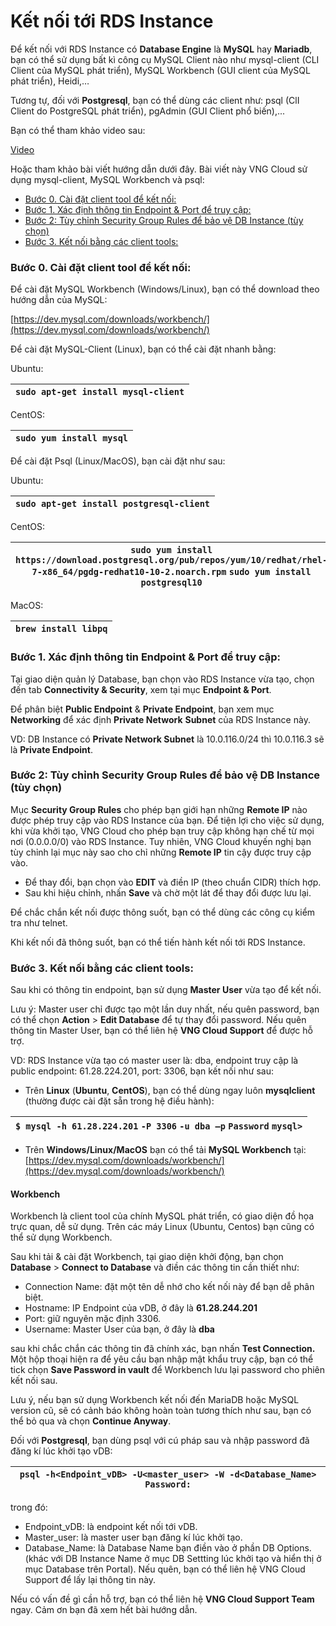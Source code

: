 # Kết nối tới RDS Instance

Để kết nối với RDS Instance có **Database Engine** là **MySQL** hay **Mariadb**, bạn có thể sử dụng bất kì công cụ MySQL Client nào như mysql-client (CLI Client của MySQL phát triển), MySQL Workbench (GUI client của MySQL phát triển), Heidi,… 

Tương tự, đối với **Postgresql**, bạn có thể dùng các client như: psql (ClI Client do PostgreSQL phát triển), pgAdmin (GUI Client phổ biến),...

Bạn có thể tham khảo video sau:

[Video](https://youtu.be/1kvJi3Hg4wM)

Hoặc tham khảo bài viết hướng dẫn dưới đây. Bài viết này VNG Cloud sử dụng mysql-client, MySQL Workbench và psql:

* [Bước 0. Cài đặt client tool để kết nối:](https://docs.vngcloud.vn/vng-cloud-document/vn/vdb/relational-database-service-rds/ket-noi-toi-rds-instance#ketnoitoirdsinstance-buoc0.caidatclienttooldeketnoi)
* [Bước 1. Xác định thông tin Endpoint & Port để truy cập:](https://docs.vngcloud.vn/vng-cloud-document/vn/vdb/relational-database-service-rds/ket-noi-toi-rds-instance#ketnoitoirdsinstance-buoc1.xacdinhthongtinendpoint-and-portdetruycap)
* [Bước 2: Tùy chỉnh Security Group Rules để bảo vệ DB Instance (tùy chọn)](https://docs.vngcloud.vn/vng-cloud-document/vn/vdb/relational-database-service-rds/ket-noi-toi-rds-instance#ketnoitoirdsinstance-buoc2-tuychinhsecuritygrouprulesdebaovedbinstance-tuychon)
* [Bước 3. Kết nối bằng các client tools:](https://docs.vngcloud.vn/vng-cloud-document/vn/vdb/relational-database-service-rds/ket-noi-toi-rds-instance#ketnoitoirdsinstance-buoc3.ketnoibangcacclienttools)

### Bước 0. Cài đặt client tool để kết nối: 

Để cài đặt MySQL Workbench (Windows/Linux), bạn có thể download theo hướng dẫn của MySQL:

[https://dev.mysql.com/downloads/workbench/](https://dev.mysql.com/downloads/workbench/)

Để cài đặt MySQL-Client (Linux), bạn có thể cài đặt nhanh bằng:

Ubuntu:

| `sudo apt-get install mysql-client` |
| ----------------------------------- |

CentOS:

| `sudo yum install mysql` |
| ------------------------ |

Để cài đặt Psql (Linux/MacOS), bạn cài đặt như sau:

Ubuntu:

| `sudo apt-get install postgresql-client` |
| ---------------------------------------- |

CentOS:

| `sudo yum install https://download.postgresql.org/pub/repos/yum/10/redhat/rhel-7-x86_64/pgdg-redhat10-10-2.noarch.rpm` `sudo yum install postgresql10` |
| ------------------------------------------------------------------------------------------------------------------------------------------------------ |

MacOS:

| `brew install libpq` |
| -------------------- |

### Bước 1. Xác định thông tin Endpoint & Port để truy cập: 

Tại giao diện quản lý Database, bạn chọn vào RDS Instance vừa tạo, chọn đến tab **Connectivity & Security**, xem tại mục **Endpoint & Port**.

Để phân biệt **Public Endpoint** & **Private Endpoint**, bạn xem mục **Networking** để xác định **Private Network** **Subnet** của RDS Instance này.

VD: DB Instance có **Private Network Subnet** là 10.0.116.0/24 thì 10.0.116.3 sẽ là **Private Endpoint**.

### Bước 2: Tùy chỉnh Security Group Rules để bảo vệ DB Instance (tùy chọn) 

Mục **Security Group Rules** cho phép bạn giới hạn những **Remote IP** nào được phép truy cập vào RDS Instance của bạn. Để tiện lợi cho việc sử dụng, khi vừa khởi tạo, VNG Cloud cho phép bạn truy cập không hạn chế từ mọi nơi (0.0.0.0/0) vào RDS Instance. Tuy nhiên, VNG Cloud khuyến nghị bạn tùy chỉnh lại mục này sao cho chỉ những **Remote IP** tin cậy được truy cập vào.

* Để thay đổi, bạn chọn vào **EDIT** và điền IP (theo chuẩn CIDR) thích hợp.
* Sau khi hiệu chỉnh, nhấn **Save** và chờ một lát để thay đổi được lưu lại.

Để chắc chắn kết nối được thông suốt, bạn có thể dùng các công cụ kiểm tra như telnet.

Khi kết nối đã thông suốt, bạn có thể tiến hành kết nối tới RDS Instance.

### Bước 3. Kết nối bằng các client tools: 

Sau khi có thông tin endpoint, bạn sử dụng **Master User** vừa tạo để kết nối.

Lưu ý: Master user chỉ được tạo một lần duy nhất, nếu quên password, bạn có thể chọn **Action** > **Edit Database** để tự thay đổi password. Nếu quên thông tin Master User, bạn có thể liên hệ **VNG Cloud Support** để được hỗ trợ.

VD: RDS Instance vừa tạo có master user là: dba, endpoint truy cập là public endpoint: 61.28.224.201, port: 3306, bạn kết nối như sau:

* Trên **Linux** (**Ubuntu**, **CentOS**), bạn có thể dùng ngay luôn **mysqlclient** (thường được cài đặt sẵn trong hệ điều hành):

| `$ mysql -h 61.28.224.201` `-P 3306` `-u dba –p` `Password` `mysql>` |
| -------------------------------------------------------------------- |

* Trên **Windows/Linux/MacOS** bạn có thể tải **MySQL Workbench** tại: [https://dev.mysql.com/downloads/workbench/](https://dev.mysql.com/downloads/workbench/)

#### Workbench

Workbench là client tool của chính MySQL phát triển, có giao diện đồ họa trực quan, dễ sử dụng. Trên các máy Linux (Ubuntu, Centos) bạn cũng có thể sử dụng Workbench.

Sau khi tải & cài đặt Workbench, tại giao diện khởi động, bạn chọn **Database** > **Connect to Database** và điền các thông tin cần thiết như:

* Connection Name: đặt một tên dễ nhớ cho kết nối này để bạn dễ phân biệt.
* Hostname: IP Endpoint của vDB, ở đây là **61.28.244.201**
* Port: giữ nguyên mặc định 3306.
* Username: Master User của bạn, ở đây là **dba**

sau khi chắc chắn các thông tin đã chính xác, bạn nhấn **Test Connection.** Một hộp thoại hiện ra để yêu cầu bạn nhập mật khẩu truy cập, bạn có thể tick chọn **Save Password in vault** để Workbench lưu lại password cho phiên kết nối sau.

Lưu ý, nếu bạn sử dụng Workbench kết nối đến MariaDB hoặc MySQL version cũ, sẽ có cảnh báo không hoàn toàn tương thích như sau, bạn có thể bỏ qua và chọn **Continue Anyway**.

Đối với **Postgresql**, bạn dùng psql với cú pháp sau và nhập password đã đăng kí lúc khởi tạo vDB:

| `psql -h<Endpoint_vDB> -U<master_user> -W -d<Database_Name>` `Password:` |
| ------------------------------------------------------------------------ |

trong đó:

* Endpoint\_vDB: là endpoint kết nối tới vDB.
* Master\_user: là master user bạn đăng kí lúc khởi tạo.
* Database\_Name: là Database Name bạn điền vào ở phần DB Options. (khác với DB Instance Name ở mục DB Settting lúc khởi tạo và hiển thị ở mục Database trên Portal). Nếu quên, bạn có thể liên hệ VNG Cloud Support để lấy lại thông tin này. 

Nếu có vấn đề gì cần hỗ trợ, bạn có thể liên hệ **VNG Cloud Support Team** ngay. Cảm ơn bạn đã xem hết bài hướng dẫn.
